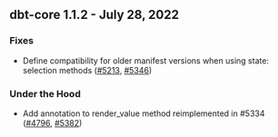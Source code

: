 ## dbt-core 1.1.2 - July 28, 2022
### Fixes
- Define compatibility for older manifest versions when using state: selection methods ([#5213](https://github.com/dbt-labs/dbt-core/issues/5213), [#5346](https://github.com/dbt-labs/dbt-core/pull/5346))
### Under the Hood
- Add annotation to render_value method reimplemented in #5334 ([#4796](https://github.com/dbt-labs/dbt-core/issues/4796), [#5382](https://github.com/dbt-labs/dbt-core/pull/5382))
